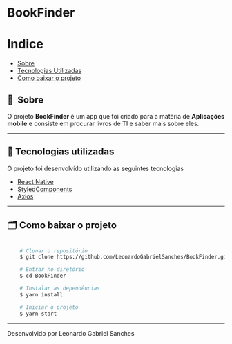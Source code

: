 <h1>BookFinder</h1>

# Indice

- [Sobre](#-sobre)
- [Tecnologias Utilizadas](#-tecnologias-utilizadas)
- [Como baixar o projeto](#-como-baixar-o-projeto)

## 🔖&nbsp; Sobre

O projeto **BookFinder** é um app que foi criado para a matéria de **Aplicações mobile** e consiste em procurar livros de TI e saber mais sobre eles.

---

## 🚀 Tecnologias utilizadas

O projeto foi desenvolvido utilizando as seguintes tecnologias

- [React Native](https://reactnative.dev/)
- [StyledComponents](https://styled-components.com/)
- [Axios](https://github.com/axios/axios)

---

## 🗂 Como baixar o projeto

```bash	

    # Clonar o repositório
    $ git clone https://github.com/LeonardoGabrielSanches/BookFinder.git

    # Entrar no diretório
    $ cd BookFinder

    # Instalar as dependências
    $ yarn install

    # Iniciar o projeto
    $ yarn start
```

---

Desenvolvido por Leonardo Gabriel Sanches